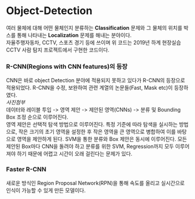 # Object-Detection  
여러 물체에 대해 어떤 물체인지 분류하는 **Classification** 문제와 그 물체의 위치를 박스를 통해 나타내는 **Localization** 문제를 해내는 분야이다.  
자율주행자동차, CCTV, 스포츠 경기 등에 쓰이며 위 코드는 2019년 하계 현장실습 CCTV 사람 탐지 프로젝트에서 구현한 코드이다.  

### R-CNN(Regions with CNN features)의 등장
CNN은 바로 object Detection 분야에 적용되지 못하고 있다가 R-CNN의 등장으로 적용되었다. R-CNN을 수정, 보완하여 관련 계열의 논문들(Fast, Mask etc)이 등장하였다.  
*사진첨부*  
데이터와 레이블 투입 -> 영역 제안 -> 제안된 영역(CNNs) -> 분류 및 Bounding Box 조정 순으로 이루어진다.  
영역 제안은 선택적 탐색 방법으로 이루어진다. 특정 기준에 따라 탐색을 실시하는 방법으로, 작은 크기의 초기 영역을 설정한 후 작은 영역을 큰 영역으로 병합하여 이를 바탕으로 영역을 제안하게 된다. SVM을 통한 분류와 Box 제안은 동시에 이루어진다. 
모든 제안된 Box마다 CNN을 돌려야 하고 분류를 위한 SVM, Regression까지 모두 이루어져야 하기 때문에 어렵고 시간이 오래 걸린다는 문제가 있다.

### Faster R-CNN  
새로운 방식인 Region Proposal Network(RPN)을 통해 속도를 올리고 실시간으로 인식이 가능할 수 있게 만든 모델이다. 
